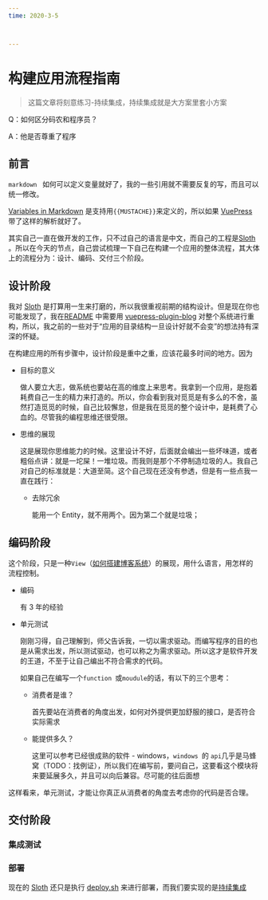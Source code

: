 ```yaml
---
time: 2020-3-5



---
```


# 构建应用流程指南

> 这篇文章将刻意练习-持续集成，持续集成就是大方案里套小方案

Q：如何区分码农和程序员？

A：他是否尊重了程序

## 前言

`markdown ` 如何可以定义变量就好了，我的一些引用就不需要反复的写，而且可以统一修改。

[Variables in Markdown](https://github.com/marketplace/actions/variables-in-markdown) 是支持用`{{MUSTACHE}}`来定义的，所以如果  [VuePress](https://vuepress.vuejs.org/)  带了这样的解析就好了。



其实自己一直在做开发的工作，只不过自己的语言是中文，而自己的工程是[Sloth](../../README.md) 。所以在今天的节点，自己尝试梳理一下自己在构建一个应用的整体流程，其大体上的流程分为：设计、编码、交付三个阶段。

## 设计阶段

我对 [Sloth](../../README.md) 是打算用一生来打磨的，所以我很重视前期的结构设计。但是现在你也可能发现了，我在[README](../../../README.md) 中需要用 [vuepress-plugin-blog](https://github.com/vuepress/vuepress-plugin-blog) 对整个系统进行重构，所以，我之前的一些对于“应用的目录结构一旦设计好就不会变”的想法持有深深的怀疑。

在构建应用的所有步骤中，设计阶段是重中之重，应该花最多时间的地方。因为

- 目标的意义

  做人要立大志，做系统也要站在高的维度上来思考。我拿到一个应用，是抱着耗费自己一生的精力来打造的。所以，你会看到我对觅觅是有多么的不舍，虽然打造觅觅的时候，自己比较懈怠，但是我在觅觅的整个设计中，是耗费了心血的。尽管我的编程思维还很受限。

- 思维的展现

  这是展现你思维能力的时候。这里设计不好，后面就会编出一些坏味道，或者粗俗点讲：就是一坨屎！一堆垃圾。而我则是那个不停制造垃圾的人。我自己对自己的标准就是：大道至简。这个自己现在还没有参透，但是有一些点我一直在践行：

  - 去除冗余

    能用一个 Entity，就不用两个。因为第二个就是垃圾；

## 编码阶段

这个阶段，只是一种`View`（[如何搭建博客系统](./how_to_build_my_blog.md)）的展现，用什么语言，用怎样的流程控制。

- 编码

  有 3 年的经验

- 单元测试

  刚刚习得，自己理解到，师父告诉我，一切以需求驱动。而编写程序的目的也是从需求出发，所以测试驱动，也可以称之为需求驱动。所以这才是软件开发的王道，不至于让自己编出不符合需求的代码。

  如果自己在编写一个`function `或`moudule`的话，有以下的三个思考：

  - 消费者是谁？

    首先要站在消费者的角度出发，如何对外提供更加舒服的接口，是否符合实际需求

  - 能提供多久？

    这里可以参考已经很成熟的软件 - windows，`windows `的 `api`几乎是马蜂窝（TODO：找例证），所以我们在编写前，要问自己，这要看这个模块将来要延展多久，并且可以向后兼容。尽可能的往后面想

这样看来，单元测试，才能让你真正从消费者的角度去考虑你的代码是否合理。

## 交付阶段

### 集成测试



### 部署

现在的 [Sloth](../../README.md) 还只是执行 [deploy.sh](https://gitee.com/felix9ia/sloth/blob/master/deploy.sh) 来进行部署，而我们要实现的是[持续集成](./ci.md)

